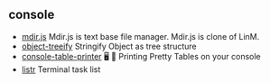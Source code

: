 ## console

- [mdir.js](https://github.com/la9527/mdir.js) Mdir.js is text base file manager. Mdir.js is clone of LinM.
- [object-treeify](https://github.com/blackflux/object-treeify) Stringify Object as tree structure
- [console-table-printer](https://github.com/ayonious/console-table-printer) 🖥️  🍭 Printing Pretty Tables on your console
- [listr](https://github.com/SamVerschueren/listr) Terminal task list